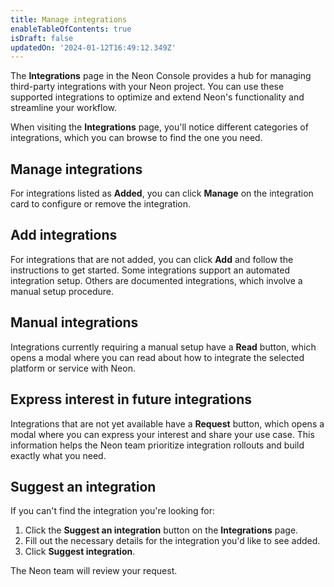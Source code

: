```yaml
---
title: Manage integrations
enableTableOfContents: true
isDraft: false
updatedOn: '2024-01-12T16:49:12.349Z'
---
```


The **Integrations** page in the Neon Console provides a hub for managing third-party integrations with your Neon project. You can use these supported integrations to optimize and extend Neon's functionality and streamline your workflow.

When visiting the **Integrations** page, you'll notice different categories of integrations, which you can browse to find the one you need.

## Manage integrations

For integrations listed as **Added**, you can click **Manage** on the integration card to configure or remove the integration.

## Add integrations

For integrations that are not added, you can click **Add** and follow the instructions to get started. Some integrations support an automated integration setup. Others are documented integrations, which involve a manual setup procedure.

## Manual integrations

Integrations currently requiring a manual setup have a **Read** button, which opens a modal where you can read about how to integrate the selected platform or service with Neon.

## Express interest in future integrations

Integrations that are not yet available have a **Request** button, which opens a modal where you can express your interest and share your use case. This information helps the Neon team prioritize integration rollouts and build exactly what you need.

## Suggest an integration

If you can't find the integration you're looking for:

1. Click the **Suggest an integration** button on the **Integrations** page.
2. Fill out the necessary details for the integration you'd like to see added.
3. Click **Suggest integration**.

The Neon team will review your request.
